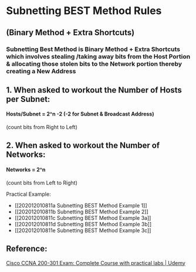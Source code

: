 # Subnetting BEST Method Rules

## \(Binary Method + Extra Shortcuts\)

### Subnetting Best Method is Binary Method + Extra Shortcuts which involves stealing /taking away bits from the Host Portion & allocating those stolen bits to the Network portion thereby creating a New Address

## 1. When asked to workout the Number of Hosts per Subnet:

#### Hosts/Subnet = 2^n -2            \(-2 for Subnet & Broadcast Address\)

\(count bits from Right to Left\)

## 2. When asked to workout the Number of Networks:

#### Networks = 2^n

\(count bits from Left to Right\)

Practical Example:

* \[\[202012010811a Subnetting BEST Method Example 1\]\]
* \[\[202012010811b Subnetting BEST Method Example 2\]\]
* \[\[202012010811c Subnetting BEST Method Example 3a\]\]
* \[\[202012010811d Subnetting BEST Method Example 3b\]\]
* \[\[202012010811e Subnetting BEST Method Example 3c\]\]

## Reference:

[Cisco CCNA 200-301 Exam: Complete Course with practical labs \| Udemy](https://www.udemy.com/course/cisco-ccent-icnd1-100-105-complete-course-sims-and-gns3/learn/lecture/6087502#overview)

